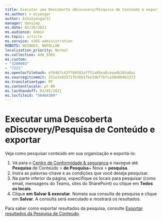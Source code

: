 ```yaml
---
title: Executar uma Descoberta eDiscovery/Pesquisa de Conteúdo e exportar
ms.author: v-aiyengar
author: AshaIyengar21
manager: dansimp
ms.date: 02/26/2021
ms.audience: Admin
ms.topic: article
ms.service: o365-administration
ROBOTS: NOINDEX, NOFOLLOW
localization_priority: Normal
ms.collection: Adm_O365
ms.custom:
- "3200003"
- "7221"
ms.openlocfilehash: e76467c42ffb9583aff51a05ea8ceaadb265a8ac
ms.sourcegitcommit: 251e2e82571fb3bb1fbe3dbf7bfca30e004b3373
ms.translationtype: MT
ms.contentlocale: pt-BR
ms.lasthandoff: 03/05/2021
ms.locfileid: "50464309"
---
```

# <a name="perform-an-ediscoverycontent-search-and-export"></a>Executar uma Descoberta eDiscovery/Pesquisa de Conteúdo e exportar

Veja como pesquisar conteúdo em sua organização e exportá-lo:

1. Vá para o [Centro de Conformidade & segurança](https://go.microsoft.com/fwlink/?linkid=2086958) e navegue até **Pesquisa** de Conteúdo  >  **de Pesquisa**+ Nova  >  **pesquisa**.
1. Insira as palavras-chave e as condições que você deseja pesquisar.
1. Na parte inferior da página, especifique os locais para pesquisar (como email, mensagens do Teams, sites do SharePoint) ou clique em **Todos os locais**.
1. Clique **em Salvar & executar**. Nomeia sua consulta de pesquisa e clique em **Salvar**. A consulta será executado e mostrará os resultados.

Para saber como exportar resultados da pesquisa, consulte [Exportar resultados da Pesquisa de Conteúdo](https://go.microsoft.com/fwlink/?linkid=2102118).

